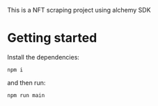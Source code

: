 This is a NFT scraping project using alchemy SDK
# Getting started
Install the dependencies:
```
npm i
```
and then run:
```
npm run main
```
